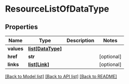 # ResourceListOfDataType

## Properties
Name | Type | Description | Notes
------------ | ------------- | ------------- | -------------
**values** | [**list[DataType]**](DataType.md) |  | 
**href** | **str** |  | [optional] 
**links** | [**list[Link]**](Link.md) |  | [optional] 

[[Back to Model list]](../README.md#documentation-for-models) [[Back to API list]](../README.md#documentation-for-api-endpoints) [[Back to README]](../README.md)



